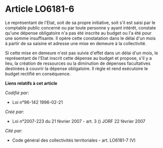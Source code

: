 # Article LO6181-6

Le représentant de l'Etat, soit de sa propre initiative, soit s'il est saisi par le comptable public concerné ou par toute
personne y ayant intérêt, constate qu'une dépense obligatoire n'a pas été inscrite au budget ou l'a été pour une somme
insuffisante. Il opère cette constatation dans le délai d'un mois à partir de sa saisine et adresse une mise en demeure à la
collectivité.

Si cette mise en demeure n'est pas suivie d'effet dans un délai d'un mois, le représentant de l'Etat inscrit cette dépense au
budget et propose, s'il y a lieu, la création de ressources ou la diminution de dépenses facultatives destinées à couvrir la
dépense obligatoire. Il règle et rend exécutoire le budget rectifié en conséquence.

**Liens relatifs à cet article**

_Codifié par_:

  - Loi n°96-142 1996-02-21

_Créé par_:

  - Loi n°2007-223 du 21 février 2007 - art. 3 () JORF 22 février 2007

_Cité par_:

  - Code général des collectivités territoriales - art. LO6181-7 (V)
